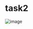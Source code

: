 # task2
![image](https://user-images.githubusercontent.com/107999327/222955408-a857adde-0797-48e4-909f-96d34e7e6204.png)
